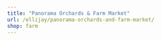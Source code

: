 ```yaml
---
title: "Panorama Orchards & Farm Market"
url: /ellijay/panorama-orchards-and-farm-market/
shop: farm
---
```

